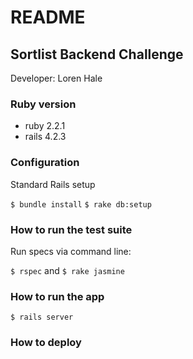 # README

## Sortlist Backend Challenge

Developer: Loren Hale

### Ruby version
* ruby 2.2.1
* rails 4.2.3


### Configuration

Standard Rails setup

`
$ bundle install
`
`
$ rake db:setup
`

### How to run the test suite

Run specs via command line:

`
$ rspec
`
and
`
$ rake jasmine
`

### How to run the app

`
$ rails server
`
### How to deploy
